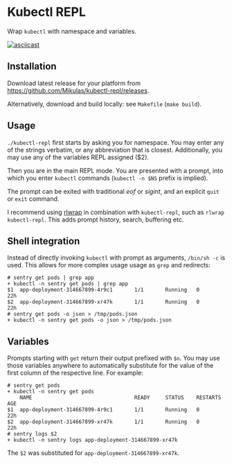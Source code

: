 Kubectl REPL
============

Wrap `kubectl` with namespace and variables.

[![asciicast](https://asciinema.org/a/142536.png)](https://asciinema.org/a/142536)


Installation
------------

Download latest release for your platform from https://github.com/Mikulas/kubectl-repl/releases.

Alternatively, download and build locally: see `Makefile` (`make build`). 


Usage
-----

`./kubectl-repl` first starts by asking you for namespace. You may enter any of the strings verbatim,
or any abbreviation that is closest. Additionally, you may use any of the variables REPL assigned ($2).

Then you are in the main REPL mode. You are presented with a prompt, into which you enter `kubectl` commands
(`kubectl -n $NS` prefix is implied).

The prompt can be exited with traditional *eof* or *sigint*, and an explicit `quit` or `exit` command.

I recommend using [rlwrap](https://github.com/hanslub42/rlwrap) in combination with `kubectl-repl`, such as
`rlwrap kubectl-repl`. This adds prompt history, search, buffering etc.   


Shell integration
-----------------

Instead of directly invoking `kubectl` with prompt as arguments, `/bin/sh -c` is used. This
allows for more complex usage usage as `grep` and redirects:

```console
# sentry get pods | grep app
+ kubectl -n sentry get pods | grep app
$1 	app-deployment-314667899-4r9c1       1/1       Running   0          22h
$2 	app-deployment-314667899-xr47k       1/1       Running   0          22h
# sentry get pods -o json > /tmp/pods.json
+ kubectl -n sentry get pods -o json > /tmp/pods.json
```


Variables
---------

Prompts starting with `get` return their output prefixed with `$n`. You may use those variables anywhere to
automatically substitute for the value of the first column of the respective line. For example:
```console
# sentry get pods
+ kubectl -n sentry get pods
   	NAME                                 READY     STATUS    RESTARTS   AGE
$1 	app-deployment-314667899-4r9c1       1/1       Running   0          22h
$2 	app-deployment-314667899-xr47k       1/1       Running   0          22h
# sentry logs $2
+ kubectl -n sentry logs app-deployment-314667899-xr47k
```
The `$2` was substituted for `app-deployment-314667899-xr47k`.
